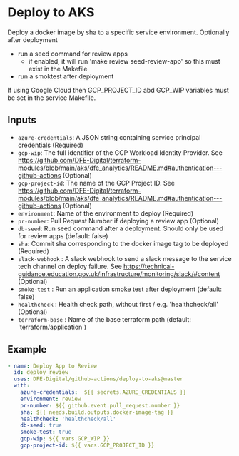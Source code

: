 # Deploy to AKS

Deploy a docker image by sha to a specific service environment.
Optionally after deployment
- run a seed command for review apps
  - if enabled, it will run 'make review seed-review-app' so this must exist in the Makefile
- run a smoktest after deployment

If using Google Cloud then GCP_PROJECT_ID abd GCP_WIP variables must be set in the service Makefile.

## Inputs
- `azure-credentials`: A JSON string containing service principal credentials (Required)
- `gcp-wip`: The full identifier of the GCP Workload Identity Provider. See https://github.com/DFE-Digital/terraform-modules/blob/main/aks/dfe_analytics/README.md#authentication---github-actions (Optional)
- `gcp-project-id`: The name of the GCP Project ID. See https://github.com/DFE-Digital/terraform-modules/blob/main/aks/dfe_analytics/README.md#authentication---github-actions (Optional)
- `environment`: Name of the environment to deploy (Required)
- `pr-number`: Pull Request Number if deploying a review app (Optional)
- `db-seed`: Run seed command after a deployment. Should only be used for review apps (default: false)
- `sha`: Commit sha corresponding to the docker image tag to be deployed (Required)
- `slack-webhook` : A slack webhook to send a slack message to the service tech channel on deploy failure. See https://technical-guidance.education.gov.uk/infrastructure/monitoring/slack/#content (Optional)
- `smoke-test` : Run an application smoke test after deployment (default: false)
- `healthcheck` : Health check path, without first / e.g. 'healthcheck/all' (Optional)
- `terraform-base` : Name of the base terraform path (default: 'terraform/application')

## Example

```yaml
- name: Deploy App to Review
  id: deploy_review
  uses: DFE-Digital/github-actions/deploy-to-aks@master
  with:
    azure-credentials:  ${{ secrets.AZURE_CREDENTIALS }}
    environment: review
    pr-number: ${{ github.event.pull_request.number }}
    sha: ${{ needs.build.outputs.docker-image-tag }}
    healthcheck: 'healthcheck/all'
    db-seed: true
    smoke-test: true
    gcp-wip: ${{ vars.GCP_WIP }}
    gcp-project-id: ${{ vars.GCP_PROJECT_ID }}
```

